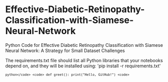 # Effective-Diabetic-Retinopathy-Classification-with-Siamese-Neural-Network
Python Code for Effective Diabetic Retinopathy Classification with Siamese Neural Network: A Strategy for Small Dataset Challenges

The requirements.txt file should list all Python libraries that your notebooks depend on, and they will be installed using:
'pip install -r requirements.txt'

<code>```python</code>
<code>
def greet():
    print("Hello, GitHub!")
<code>```</code>

